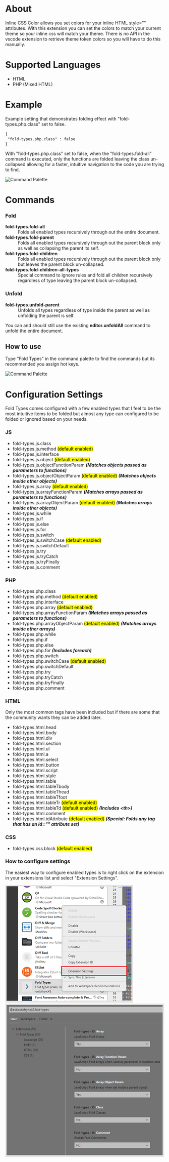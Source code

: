 # About

Inline CSS Color allows you set colors for your inline HTML style="" attributes. With this extension you can set the colors to match your current theme so your inline css will match your theme.
There is no API in the vscode extension to retrieve theme token colors so you will have to do this manually.

# Supported Languages

- HTML
- PHP (Mixed HTML)

# Example

Example setting that demonstrates folding effect with "fold-types.php.class" set to false.
```
{
 "fold-types.php.class" : false
}
```
With "fold-types.php.class" set to false, when the "fold-types.fold-all" command is executed, only the functions are folded leaving the class un-collapsed allowing for a faster, intuitive navigation to the code you are trying to find.

![Command Palette](https://raw.githubusercontent.com/outofsync42/fold-types/master/images/fold-type-fol-all.gif)


# Commands

### Fold
<dl>
  <dt><b>fold-types.fold-all</b></dt>
  <dd>Folds all enabled types recursively through out the entire document.</dd>
  <dt><b>fold-types.fold-parent</b></dt>
  <dd>Folds all enabled types recursively through out the parent block only as well as collapsing the parent its self.</dd>
  <dt><b>fold-types.fold-children</b></dt>
  <dd>Folds all enabled types recursively through out the parent block only but leaves the parent block un-collapsed.</dd>
  <dt><b>fold-types.fold-children-all-types</b></dt>
  <dd>Special command to ignore rules and fold all children recursively regardless of type leaving the parent block un-collapsed.</dd>
</dl>

### Unfold

<dl>
  <dt><b>fold-types.unfold-parent</b></dt>
  <dd>Unfolds all types regardless of type inside the parent as well as unfolding the parent is self.</dd>
</dl>

You can and should still use the existing **editor.unfoldAll** command to unfold the entire document.

## How to use
Type "Fold Types" in the command palette to find the commands but its recommended you assign hot keys.

![Command Palette](https://raw.githubusercontent.com/outofsync42/fold-types/master/images/comand-palette.png)

# Configuration Settings

Fold Types comes configured with a few enabled types that I feel to be the most intuitive items to be folded but almost any type can configured to be folded or ignored based on your needs.

### JS

- fold-types.js.class	
- fold-types.js.method <mark>(default enabled)</mark>
- fold-types.js.interface
- fold-types.js.object <mark>(default enabled)</mark>
- fold-types.js.objectFunctionParam ***(Matches objects passed as parameters to functions)***
- fold-types.js.objectObjectParam <mark>(default enabled)</mark> ***(Matches objects inside other objects)***
- fold-types.js.array <mark>(default enabled)</mark>
- fold-types.js.arrayFunctionParam ***(Matches arrays passed as parameters to functions)***
- fold-types.js.arrayObjectParam <mark>(default enabled)</mark> ***(Matches arrays inside other objects)***
- fold-types.js.while
- fold-types.js.if
- fold-types.js.else
- fold-types.js.for
- fold-types.js.switch
- fold-types.js.switchCase <mark>(default enabled)</mark>
- fold-types.js.switchDefault
- fold-types.js.try
- fold-types.js.tryCatch
- fold-types.js.tryFinally
- fold-types.js.comment

### PHP

- fold-types.php.class	
- fold-types.php.method <mark>(default enabled)</mark>
- fold-types.php.interface
- fold-types.php.array <mark>(default enabled)</mark>
- fold-types.php.arrayFunctionParam ***(Matches arrays passed as parameters to functions)***
- fold-types.php.arrayObjectParam <mark>(default enabled)</mark> ***(Matches arrays inside other arrays)***
- fold-types.php.while
- fold-types.php.if
- fold-types.php.else
- fold-types.php.for ***(Includes foreach)***
- fold-types.php.switch
- fold-types.php.switchCase <mark>(default enabled)</mark>
- fold-types.php.switchDefault
- fold-types.php.try
- fold-types.php.tryCatch
- fold-types.php.tryFinally
- fold-types.php.comment

### HTML

Only the most common tags have been included but if there are some that the community wants they can be added later.

- fold-types.html.head
- fold-types.html.body
- fold-types.html.div
- fold-types.html.section
- fold-types.html.ul
- fold-types.html.a
- fold-types.html.select
- fold-types.html.button
- fold-types.html.script
- fold-types.html.style
- fold-types.html.table
- fold-types.html.tableTbody
- fold-types.html.tableThead
- fold-types.html.tableTfoot
- fold-types.html.tableTr <mark>(default enabled)</mark>
- fold-types.html.tableTd <mark>(default enabled)</mark> ***(Includes \<th\>)***
- fold-types.html.comment
- fold-types.html.idAttribute <mark>(default enabled)</mark> ***(Special: Folds any tag that has an id="" attribute set)***

### CSS

- fold-types.css.block <mark>(default enabled)</mark>

### How to configure settings
The easiest way to configure enabled types is to right click on the extension in your extensions list and select "Extension Settings".

![Right Click Extension](https://raw.githubusercontent.com/outofsync42/fold-type/master/images/right-click-extension.png)
![Extension Settings](https://raw.githubusercontent.com/outofsync42/fold-type/master/images/extension-settings.png)